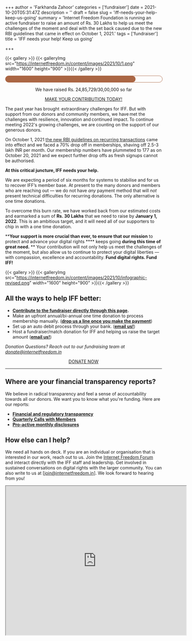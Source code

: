+++
author = 'Farkhanda Zahoor'
categories = ['fundraiser']
date = 2021-10-20T05:31:47Z
description = ''
draft = false
slug = 'iff-needs-your-help-keep-us-going'
summary = 'Internet Freedom Foundation is running an active fundraiser to raise an amount of Rs. 30 Lakhs to help us meet the challenges of the moment and deal with the set back caused due to the new RBI guidelines that came in effect on October 1, 2021.'
tags = ['fundraiser']
title = 'IFF needs your help! Keep us going'

+++


{{< gallery >}}
{{< galleryImg  src="https://internetfreedom.in/content/images/2021/10/1.png" width="1600" height="900" >}}{{< /gallery >}}

<style>
    
#progress {
    border-radius: 13px;
    border: 1px solid #a64;
    height: 20px;
    width: 100%;
}

#progress::after {
    content: '';
    display: block;
    background: #a64;
    width: calc((2485729/ 3000000) * 100%);
    height: 100%;
    border-radius: 9px;
}
</style>

<div id="progress">
</div>

<p style="text-align:center;">We have raised Rs. 24,85,729/30,00,000 so far</p>

<div style="text-align:center;">
    <a href="https://internetfreedom.in/donate/" class="button">MAKE YOUR CONTRIBUTION TODAY!</a>
</div>





The past year has brought  extraordinary challenges for IFF. But with support from our donors and community members, we have met the challenges with resilience, innovation and continued impact. To continue meeting 2022's growing challenges, we are counting on the support of our generous donors.

On October 1, 2021 [the new RBI guidelines on recurring transactions](https://www.cnbctv18.com/personal-finance/faqs-rbis-new-auto-debit-rules-kick-in-from-today-answers-to-all-your-queries-on-impact-and-resolution-10960602.htm) came into effect and we faced a 70% drop off in memberships, shaving off 2.5-3 lakh INR per month. Our membership numbers have plummeted to 177 as on October 20, 2021 and we expect further drop offs as fresh signups cannot be authorised.

**At this critical juncture, IFF needs your help.** 

We are expecting a period of six months for systems to stabilise and for us to recover IFF’s member base. At present to the many donors and members who are reaching out — we do not have *any* payment method that will *not* present technical difficulties for recurring donations. The only alternative is one time donations.

To overcome this burn rate, we have worked back from our estimated costs and earmarked a sum of **Rs. 30 Lakhs** that we need to raise by **January 1, 2022**. This is an ambitious target, and it will need all of our supporters to chip in with a one time donation.

**​​**Your support is more crucial than ever, to ensure that our mission** to protect and advance your digital rights **** keeps going **during this time of great need.** ** Your contribution will not only help us meet the challenges of the moment, but also allow us to continue to protect your digital liberties — with compassion, excellence and accountability. **Fund digital rights. Fund IFF!**

{{< gallery >}}
{{< galleryImg  src="https://internetfreedom.in/content/images/2021/10/infographic-revised.png" width="1600" height="900" >}}{{< /gallery >}}

## **All the ways to help IFF better:**

* [**Contribute to the fundraiser directly through this page**](https://internetfreedom.in/donate/)**.**
* Make an upfront annual/bi-annual one time donation to process membership manually. ([**drop us a line once you make the payment**](mailto:donate@internetfreedom.in))
* Set up an auto debit process through your bank. ([**email us!**](mailto:donate@internetfreedom.in))
* Host a fundraiser/match donation for IFF and helping us raise the target amount ([**email us!**](mailto:donate@internetfreedom.in))

_Donation Questions? Reach out to our fundraising team at [donate@internetfreedom.in](mailto:donate@internetfreedom.in)_

<div style="text-align:center;">
    <a href="https://internetfreedom.in/donate/" class="button">DONATE NOW</a>
</div>

---

## Where are your financial transparency reports?

We believe in radical transparency and feel a sense of accountability towards all our donors. We want you to know what you're funding. Here are our reports:

* [**Financial and regulatory transparency**](https://internetfreedom.in/transparency-and-finances)
* ****[Qua](https://youtu.be/V5b_zdrXkt4)**[r](https://youtu.be/V5b_zdrXkt4)**[terly Calls with Members](https://youtu.be/V5b_zdrXkt4)****
* [**Pro-active monthly disclosures**](https://twitter.com/internetfreedom/status/1224688870396059654)

## How else can I help?

We need all hands on deck. If you are an individual or organisation that is interested in our work, reach out to us. Join the [Internet Freedom Forum](http://forum.internetfreedom.in/) and interact directly with the IFF staff and leadership. Get involved in sustained conversations on digital rights with the larger community. You can also write to us at [join@internetfreedom.in]. We look forward to hearing from you!

<iframe src="https://drive.google.com/file/d/1EKpXXYlFCBjGLN2ipBub9VkuyfmeRUNx/preview" width="580" height="480"></iframe>

